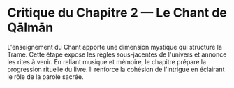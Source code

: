 # Critique du Chapitre 2 — Le Chant de Qālmān
L'enseignement du Chant apporte une dimension mystique qui structure la Trame.
Cette étape expose les règles sous-jacentes de l'univers et annonce les rites à venir.
En reliant musique et mémoire, le chapitre prépare la progression rituelle du livre.
Il renforce la cohésion de l'intrigue en éclairant le rôle de la parole sacrée.
